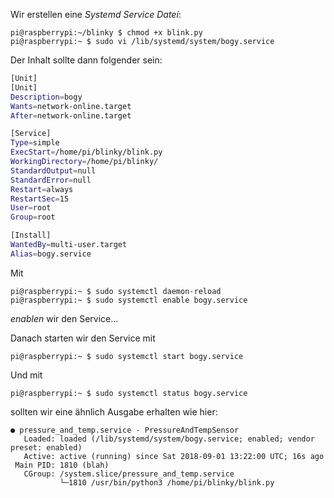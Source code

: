 Wir erstellen eine *Systemd Service Datei*:

```console
pi@raspberrypi:~/blinky $ chmod +x blink.py
pi@raspberrypi:~ $ sudo vi /lib/systemd/system/bogy.service
```

Der Inhalt sollte dann folgender sein:

```bash
[Unit]
[Unit]
Description=bogy
Wants=network-online.target
After=network-online.target

[Service]
Type=simple
ExecStart=/home/pi/blinky/blink.py
WorkingDirectory=/home/pi/blinky/
StandardOutput=null
StandardError=null
Restart=always
RestartSec=15
User=root
Group=root

[Install]
WantedBy=multi-user.target
Alias=bogy.service
```

Mit 

```console
pi@raspberrypi:~ $ sudo systemctl daemon-reload 
pi@raspberrypi:~ $ sudo systemctl enable bogy.service
```
*enablen* wir den Service...

Danach starten wir den Service mit

```console
pi@raspberrypi:~ $ sudo systemctl start bogy.service 
```

Und mit 

```console
pi@raspberrypi:~ $ sudo systemctl status bogy.service 
```
sollten wir eine ähnlich Ausgabe erhalten wie hier:

```console
● pressure_and_temp.service - PressureAndTempSensor
   Loaded: loaded (/lib/systemd/system/bogy.service; enabled; vendor preset: enabled)
   Active: active (running) since Sat 2018-09-01 13:22:00 UTC; 16s ago
 Main PID: 1810 (blah)
   CGroup: /system.slice/pressure_and_temp.service
           └─1810 /usr/bin/python3 /home/pi/blinky/blink.py

```


